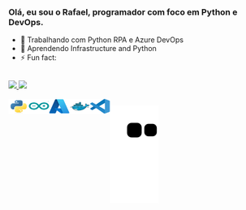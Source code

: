 ### Olá, eu sou o Rafael, programador com foco em Python e DevOps. 

<div align="left">
  
- 🔭 Trabalhando com Python RPA e Azure DevOps
- 🌱 Aprendendo Infrastructure and Python
- ⚡ Fun fact: 
<div style="display: inline_block"><br>
  </div>
<div>
  <a href="https://github.com/ShadowFoxBRA">
  <img height="130em" src="https://github-readme-stats.vercel.app/api?username=ShadowFoxBRA&show_icons=true&theme=dark&include_all_commits=true&count_private=true"/>
  <img height="180em" src="https://github-readme-stats.vercel.app/api/top-langs/?username=ShadowFoxBRA&layout=compact&langs_count=7&theme=dark"/>
</div>
<div style="display: inline_block"><br>
  <img align="left" alt="Rafa-Python" height="30" width="40" src="https://raw.githubusercontent.com/devicons/devicon/master/icons/python/python-original.svg">
  <img align="left" alt="Rafa-Arduino" height="30" width="40" src="https://raw.githubusercontent.com/devicons/devicon/master/icons/arduino/arduino-original.svg">
  <img align="left" alt="Rafa-Azure" height="30" width="40" src="https://raw.githubusercontent.com/devicons/devicon/master/icons/azure/azure-original.svg">
  <img align="left" alt="Rafa-Docker" height="30" width="40" src="https://raw.githubusercontent.com/devicons/devicon/master/icons/docker/docker-original.svg">
  <img align="left" alt="Rafa-Docker" height="30" width="40" src="https://raw.githubusercontent.com/devicons/devicon/master/icons/vscode/vscode-original.svg">
</div>
  
![snake gif](https://github.com/ShadowFoxBRA/ShadowFoxBRA/blob/output/github-contribution-grid-snake.svg)
